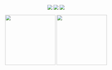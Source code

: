 <div align="center">
  <p>
    <img src="https://img.shields.io/github/followers/panyu97py" />
    <img src="https://img.shields.io/github/stars/panyu97py">
    <img src="https://visitor-badge.laobi.icu/badge?page_id=panyu97py.blog.README.md" />
  </p>
  <p>
    <img
      src="https://github-readme-stats.vercel.app/api?username=panyu97py&theme=dark&show_icons=true"
      height="165"
    />
    <img
      src="https://github-readme-stats.vercel.app/api/top-langs/?username=panyu97py&layout=compact&theme=dark"
      height="165"
    />
  </p>
</div>
